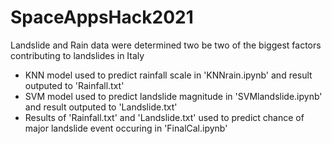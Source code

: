 # SpaceAppsHack2021

<p>Landslide and Rain data were determined two be two of the biggest factors contributing to landslides in Italy</p>
<ul>
    <li>KNN model used to predict rainfall scale in 'KNNrain.ipynb' and result outputed to 'Rainfall.txt'
    <li>SVM model used to predict landslide magnitude in 'SVMlandslide.ipynb' and result outputed to 'Landslide.txt'
    <li>Results of 'Rainfall.txt' and 'Landslide.txt' used to predict chance of major landslide event occuring in 'FinalCal.ipynb'
</ul>
